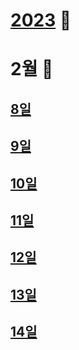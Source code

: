 # [2023](../2023.md) 📅

# 2월 📆

## [8일](230208.md)

## [9일](230209.md)

## [10일](230210.md)

## [11일](230211.md)

## [12일](230212.md)

## [13일](230213.md)

## [14일](230214.md)